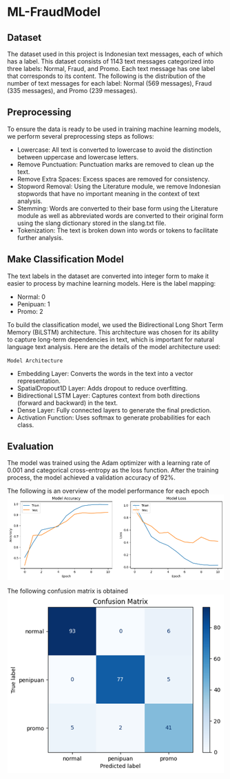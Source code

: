 # ML-FraudModel

## Dataset
The dataset used in this project is Indonesian text messages, each of which has a label. This dataset consists of 1143 text messages categorized into three labels: Normal, Fraud, and Promo. Each text message has one label that corresponds to its content. The following is the distribution of the number of text messages for each label: Normal (569 messages), Fraud (335 messages), and Promo (239 messages).
## Preprocessing
To ensure the data is ready to be used in training machine learning models, we perform several preprocessing steps as follows:
- Lowercase: All text is converted to lowercase to avoid the distinction between uppercase and lowercase letters.
- Remove Punctuation: Punctuation marks are removed to clean up the text.
- Remove Extra Spaces: Excess spaces are removed for consistency.
- Stopword Removal: Using the Literature module, we remove Indonesian stopwords that have no important meaning in the context of text analysis.
- Stemming: Words are converted to their base form using the Literature module as well as abbreviated words are converted to their original form using the slang dictionary stored in the slang.txt file.
- Tokenization: The text is broken down into words or tokens to facilitate further analysis.
## Make Classification Model
The text labels in the dataset are converted into integer form to make it easier to process by machine learning models. Here is the label mapping:
* Normal: 0
*	Penipuan: 1
*	Promo: 2

To build the classification model, we used the Bidirectional Long Short Term Memory (BiLSTM) architecture. This architecture was chosen for its ability to capture long-term dependencies in text, which is important for natural language text analysis. Here are the details of the model architecture used:

`Model Architecture`
* Embedding Layer: Converts the words in the text into a vector representation.
* SpatialDropout1D Layer: Adds dropout to reduce overfitting.
* Bidirectional LSTM Layer: Captures context from both directions (forward and backward) in the text.
* Dense Layer: Fully connected layers to generate the final prediction.
* Activation Function: Uses softmax to generate probabilities for each class.

## Evaluation
The model was trained using the Adam optimizer with a learning rate of 0.001 and categorical cross-entropy as the loss function. After the training process, the model achieved a validation accuracy of 92%.

The following is an overview of the model performance for each epoch
<img src="https://github.com/Bangkit-Team-C241-PS499/ML-FraudModel/blob/main/Others/graphic%20model.png" lebar="300" />

The following confusion matrix is obtained
<img src="https://github.com/Bangkit-Team-C241-PS499/ML-FraudModel/blob/main/Others/confusion%20matrix%20model.png" lebar="300" />
